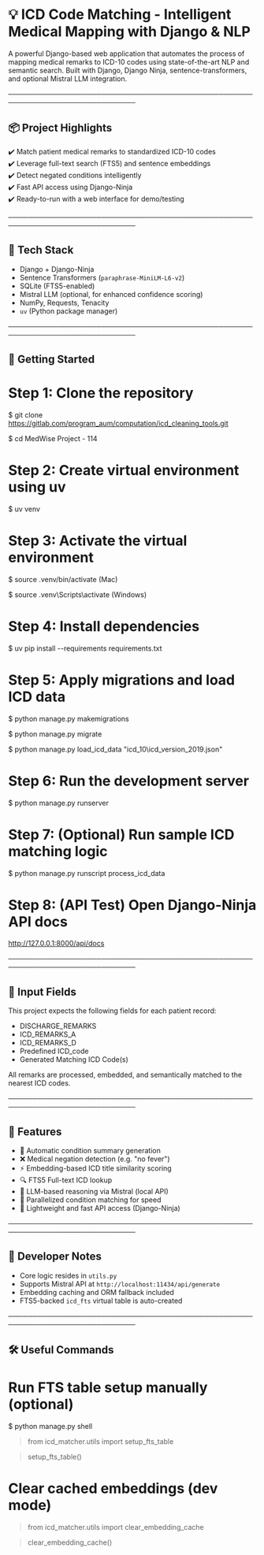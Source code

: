 # 💡 ICD Code Matching - Intelligent Medical Mapping with Django & NLP 

A powerful Django-based web application that automates the process of mapping medical remarks to ICD-10 codes using state-of-the-art NLP and semantic search. Built with Django, Django Ninja, sentence-transformers, and optional Mistral LLM integration.

────────────────────────────────────────────────────────────────────────────

## 📦 Project Highlights

✔️ Match patient medical remarks to standardized ICD-10 codes  
✔️ Leverage full-text search (FTS5) and sentence embeddings  
✔️ Detect negated conditions intelligently  
✔️ Fast API access using Django-Ninja  
✔️ Ready-to-run with a web interface for demo/testing  

────────────────────────────────────────────────────────────────────────────

## 🧱 Tech Stack

- Django + Django-Ninja
- Sentence Transformers (`paraphrase-MiniLM-L6-v2`)
- SQLite (FTS5-enabled)
- Mistral LLM (optional, for enhanced confidence scoring)
- NumPy, Requests, Tenacity
- `uv` (Python package manager)

────────────────────────────────────────────────────────────────────────────

## 🚀 Getting Started

# Step 1: Clone the repository
$ git clone https://gitlab.com/program_aum/computation/icd_cleaning_tools.git

$ cd MedWise Project - 114

# Step 2: Create virtual environment using uv
$ uv venv

# Step 3: Activate the virtual environment
$ source .venv/bin/activate   (Mac)

$ source .venv\Scripts\activate  (Windows)

# Step 4: Install dependencies
$ uv pip install --requirements requirements.txt

# Step 5: Apply migrations and load ICD data
$ python manage.py makemigrations

$ python manage.py migrate

$ python manage.py load_icd_data "icd_10\icd_version_2019.json"

# Step 6: Run the development server
$ python manage.py runserver

# Step 7: (Optional) Run sample ICD matching logic
$ python manage.py runscript process_icd_data 

# Step 8: (API Test) Open Django-Ninja API docs
http://127.0.0.1:8000/api/docs

────────────────────────────────────────────────────────────────────────────

## 📂 Input Fields

This project expects the following fields for each patient record:

- DISCHARGE_REMARKS
- ICD_REMARKS_A
- ICD_REMARKS_D
- Predefined ICD_code
- Generated Matching ICD Code(s)

All remarks are processed, embedded, and semantically matched to the nearest ICD codes.

────────────────────────────────────────────────────────────────────────────

## 🧠 Features

- 📝 Automatic condition summary generation
- ❌ Medical negation detection (e.g. "no fever")
- ⚡ Embedding-based ICD title similarity scoring
- 🔍 FTS5 Full-text ICD lookup
- 🧪 LLM-based reasoning via Mistral (local API)
- 🧬 Parallelized condition matching for speed
- 📡 Lightweight and fast API access (Django-Ninja)

────────────────────────────────────────────────────────────────────────────

## 🔧 Developer Notes

- Core logic resides in `utils.py`
- Supports Mistral API at `http://localhost:11434/api/generate`
- Embedding caching and ORM fallback included
- FTS5-backed `icd_fts` virtual table is auto-created

────────────────────────────────────────────────────────────────────────────

## 🛠️ Useful Commands

# Run FTS table setup manually (optional)
$ python manage.py shell
> from icd_matcher.utils import setup_fts_table

> setup_fts_table()

# Clear cached embeddings (dev mode)
> from icd_matcher.utils import clear_embedding_cache

> clear_embedding_cache()
